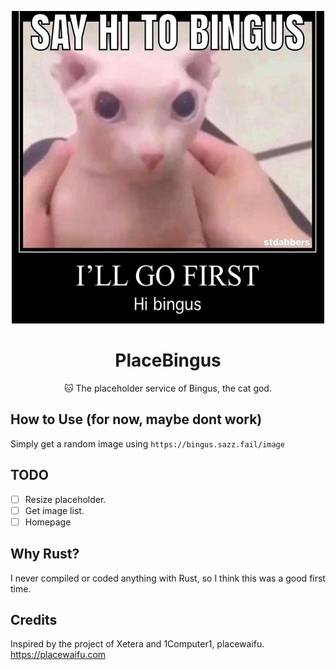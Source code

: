 <p align="center">
<img src="https://raw.githubusercontent.com/Sazzo/placebingus/main/src/images/bingus2.jpg" width="500" height="500" />
</p>

<h1 align="center">PlaceBingus</h1>
<p align="center">🐱 The placeholder service of Bingus, the cat god.</p>

## How to Use (for now, maybe dont work)

Simply get a random image using
``https://bingus.sazz.fail/image``

## TODO

- [ ] Resize placeholder.
- [ ] Get image list.
- [ ] Homepage

## Why Rust?
I never compiled or coded anything with Rust, so I think this was a good first time.

## Credits

Inspired by the project of Xetera and 1Computer1, placewaifu.
https://placewaifu.com

